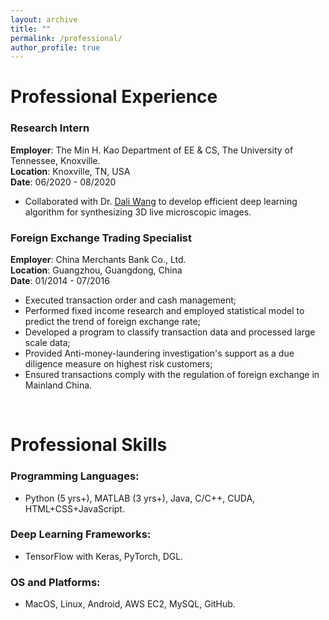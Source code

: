 ```yaml
---
layout: archive
title: ""
permalink: /professional/
author_profile: true
---
```


# Professional Experience

### Research Intern
<b>Employer</b>: The Min H. Kao Department of EE & CS, The University of Tennessee, Knoxville. <br>
<b>Location</b>: Knoxville, TN, USA <br>
<b>Date</b>: 06/2020 - 08/2020 <br>
* Collaborated with Dr. [Dali Wang](https://www.ornl.gov/staff-profile/dali-wang) to develop efficient deep learning algorithm for synthesizing 3D live microscopic images.

### Foreign Exchange Trading Specialist
<b>Employer</b>: China Merchants Bank Co., Ltd. <br>
<b>Location</b>: Guangzhou, Guangdong, China <br>
<b>Date</b>: 01/2014 - 07/2016 <br>
* Executed transaction order and cash management;
* Performed fixed income research and employed statistical model to predict the trend of foreign exchange rate;
* Developed a program to classify transaction data and processed large scale data;
* Provided Anti-money-laundering investigation's support as a due diligence measure on highest risk customers;
* Ensured transactions comply with the regulation of foreign exchange in Mainland China.

<br>

# Professional Skills

### Programming Languages:
* Python (5 yrs+), MATLAB (3 yrs+), Java, C/C++, CUDA, HTML+CSS+JavaScript.

### Deep Learning Frameworks: 
* TensorFlow with Keras, PyTorch, DGL.

### OS and Platforms: 
* MacOS, Linux, Android, AWS EC2, MySQL, GitHub.
